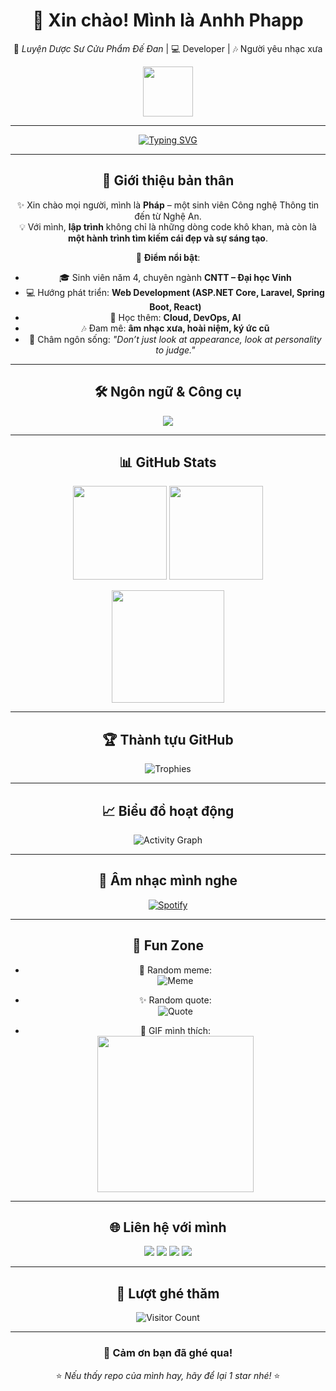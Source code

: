 <!-- Căn giữa tất cả -->
<div align="center">

# 👋 Xin chào! Mình là **Anhh Phapp**  
🌟 *Luyện Dược Sư Cửu Phẩm Đế Đan* | 💻 Developer | 🎶 Người yêu nhạc xưa  

<img src="https://media.giphy.com/media/hvRJCLFzcasrR4ia7z/giphy.gif" width="80"/>

---

<!-- Hiệu ứng typing -->
[![Typing SVG](https://readme-typing-svg.herokuapp.com?font=Fira+Code&pause=1000&color=F7A41D&center=true&vCenter=true&width=650&lines=Backend+Developer;Fullstack+Web+Learner;Mỗi+dòng+code+là+một+kỷ+niệm;Âm+nhạc+xưa+%7C+Kỷ+niệm+cũ+%7C+Hoài+niệm)](https://git.io/typing-svg)

---

## 🌈 Giới thiệu bản thân
✨ Xin chào mọi người, mình là **Pháp** – một sinh viên Công nghệ Thông tin đến từ Nghệ An.  
💡 Với mình, **lập trình** không chỉ là những dòng code khô khan, mà còn là **một hành trình tìm kiếm cái đẹp và sự sáng tạo**.  

🔸 **Điểm nổi bật**:
- 🎓 Sinh viên năm 4, chuyên ngành **CNTT – Đại học Vinh**
- 💻 Hướng phát triển: **Web Development (ASP.NET Core, Laravel, Spring Boot, React)**  
- 🌱 Học thêm: **Cloud, DevOps, AI**  
- 🎶 Đam mê: **âm nhạc xưa, hoài niệm, ký ức cũ**  
- 🧩 Châm ngôn sống: *"Don’t just look at appearance, look at personality to judge."*

---

## 🛠️ Ngôn ngữ & Công cụ
<p align="center">
  <img src="https://skillicons.dev/icons?i=dotnet,laravel,spring,react,github,git,vscode,visualstudio,mysql,html,css,js,java,php,python,cpp" />
</p>

---

## 📊 GitHub Stats
<p align="center">
  <img src="https://github-readme-stats.vercel.app/api?username=Anhphap2004&show_icons=true&theme=radical" height="150"/>
  <img src="https://github-readme-stats.vercel.app/api/top-langs/?username=Anhphap2004&layout=compact&theme=radical" height="150"/>
</p>

<p align="center">
  <img src="https://streak-stats.demolab.com?user=Anhphap2004&theme=radical" height="180"/>
</p>

---

## 🏆 Thành tựu GitHub
![Trophies](https://github-profile-trophy.vercel.app/?username=Anhphap2004&theme=radical&margin-w=8&margin-h=8&no-frame=true)

---

## 📈 Biểu đồ hoạt động
![Activity Graph](https://github-readme-activity-graph.vercel.app/graph?username=Anhphap2004&theme=tokyo-night)

---

## 🎵 Âm nhạc mình nghe
[![Spotify](https://novatorem.vercel.app/api/spotify)](https://open.spotify.com/)  

---

## 🎉 Fun Zone
- 🧩 Random meme:  
  ![Meme](https://random-memer.herokuapp.com/)  

- ✨ Random quote:  
  ![Quote](https://quotes-github-readme.vercel.app/api?type=horizontal&theme=radical)  

- 📸 GIF mình thích:  
  <img src="https://media.giphy.com/media/du3J3cXyzhj75IOgvA/giphy.gif" width="250"/>

---

## 🌐 Liên hệ với mình
<p align="center">
  <a href="https://facebook.com/"><img src="https://img.shields.io/badge/Facebook-%231877F2.svg?&logo=facebook&logoColor=white" /></a>
  <a href="mailto:"><img src="https://img.shields.io/badge/Gmail-D14836?logo=gmail&logoColor=white" /></a>
  <a href="https://tiktok.com/@anhphhap204"><img src="https://img.shields.io/badge/TikTok-%23000000.svg?&logo=tiktok&logoColor=white" /></a>
  <a href="https://instagram.com/anh_phap204"><img src="https://img.shields.io/badge/Instagram-%23E4405F.svg?&logo=instagram&logoColor=white" /></a>
</p>

---

## 👀 Lượt ghé thăm
![Visitor Count](https://profile-counter.glitch.me/Anhphap2004/count.svg)

---

### 💫 Cảm ơn bạn đã ghé qua!  
⭐ *Nếu thấy repo của mình hay, hãy để lại 1 star nhé!* ⭐

</div>
